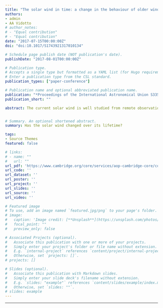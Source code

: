 ```yaml
---
title: "The solar wind in time: a change in the behaviour of older winds?"
authors:
- admin
- AA Vidotto
# author_notes:
# - "Equal contribution"
# - "Equal contribution"
date: "2017-07-15T00:00:00Z"
doi: "doi:10.1017/S1743921317010134"

# Schedule page publish date (NOT publication's date).
publishDate: "2017-08-01T00:00:00Z"

# Publication type.
# Accepts a single type but formatted as a YAML list (for Hugo requirements).
# Enter a publication type from the CSL standard.
publication_types: ["paper-conference"]

# Publication name and optional abbreviated publication name.
publication: "*Proceedings of the International Astronomical Union S335* (13), 98-101"
publication_short: ""

abstract: The current solar wind is well studied from remote observations and in situ measurements. However, we have very little information of the solar wind as it has evolved. We investigate the evolution of the solar wind by modeling the winds of solar analogues. By using X-ray temperatures as proxies for wind temperatures, we find that a break in behaviour occurs. At 2 Gyr there is a sharp decline in coronal temperatures, which results in a steep decay in mass loss rates for older stars. As the wind is responsible for stellar spin down, through angular momentum loss due to magnetised winds, our results suggest a decline in angular momentum loss for older stars. This agrees with recent observations which find anomalously high rotation rates in older stars. We also find that this evolution in the wind has adverse effects on the Earth’s magnetosphere, with an Earth aged 100 Myr having a magnetosphere 3 Earth radii in size.


# Summary. An optional shortened abstract.
summary: Has the solar wind changed over its lifetime?

tags:
- Source Themes
featured: false

# links:
# - name: ""
#   url: ""
url_pdf: 'https://www.cambridge.org/core/services/aop-cambridge-core/content/view/A25AB898111CF84D9ED1E8EB26B10665/S1743921317010134a.pdf/the-aging-solar-wind-a-break-in-wind-evolution-at-older-ages.pdf'
url_code: ''
url_dataset: ''
url_poster: ''
url_project: ''
url_slides: ''
url_source: ''
url_video: ''

# Featured image
# To use, add an image named `featured.jpg/png` to your page's folder. 
# image:
#   caption: 'Image credit: [**Unsplash**](https://unsplash.com/photos/jdD8gXaTZsc)'
#   focal_point: ""
#   preview_only: false

# Associated Projects (optional).
#   Associate this publication with one or more of your projects.
#   Simply enter your project's folder or file name without extension.
#   E.g. `internal-project` references `content/project/internal-project/index.md`.
#   Otherwise, set `projects: []`.
# projects: []

# Slides (optional).
#   Associate this publication with Markdown slides.
#   Simply enter your slide deck's filename without extension.
#   E.g. `slides: "example"` references `content/slides/example/index.md`.
#   Otherwise, set `slides: ""`.
# slides: example
---
```


<!-- {{% callout note %}}
Click the *Cite* button above to demo the feature to enable visitors to import publication metadata into their reference management software.
{{% /callout %}}

{{% callout note %}}
Create your slides in Markdown - click the *Slides* button to check out the example.
{{% /callout %}}

Add the publication's **full text** or **supplementary notes** here. You can use rich formatting such as including [code, math, and images](https://wowchemy.com/docs/content/writing-markdown-latex/). -->

---